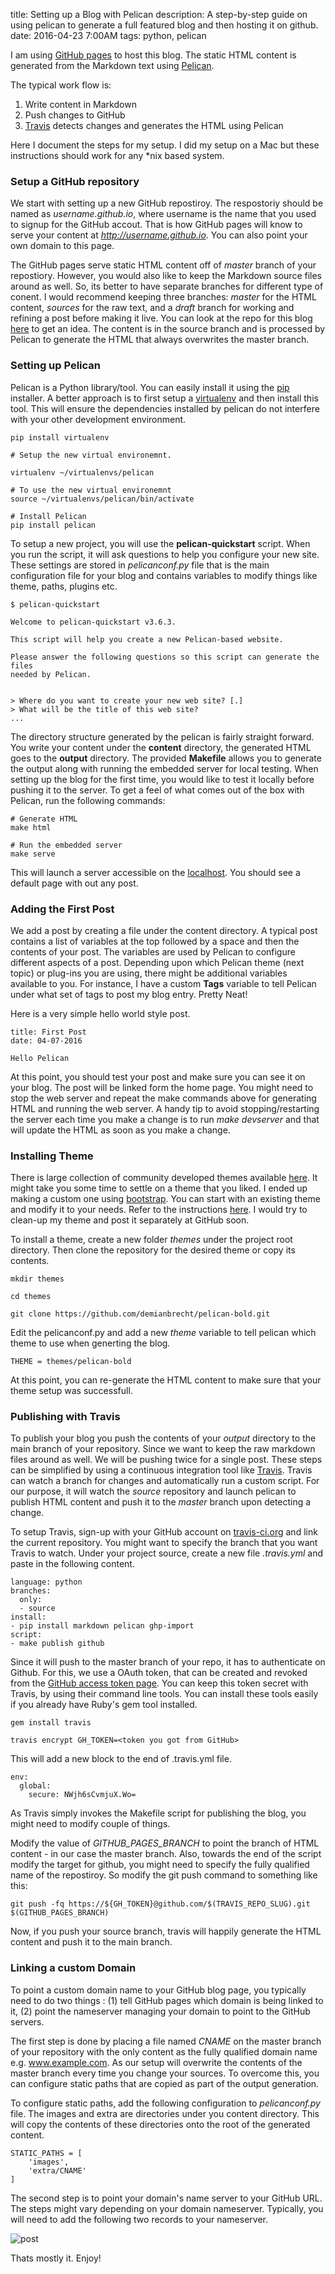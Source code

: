 title: Setting up a Blog with Pelican
description: A step-by-step guide on using pelican to generate a full featured blog and then hosting it on github. 
date: 2016-04-23 7:00AM
tags: python, pelican

I am using [GitHub pages](https://pages.github.com/) to host this blog. The static HTML content is generated from the Markdown text using [Pelican](http://blog.getpelican.com/).  

The typical work flow is:

1. Write content in Markdown
2. Push changes to GitHub 
3. [Travis](https://travis-ci.org/) detects changes and generates the HTML using Pelican

Here I document the steps for my setup. I did my setup on a Mac but these instructions should work for any *nix based system.

### Setup a GitHub repository 

We start with setting up a new GitHub repostiroy. The respostoriy should be named as *username.github.io*, where username is the name that you used to signup for the GitHub accout. That is how GitHub pages will know to serve your content at *http://username.github.io*. You can also point your own domain to this page. 

The GitHub pages serve static HTML content off of *master* branch of your repostiory. However, you would also like to keep the Markdown source files around as well. So, its better to have separate branches  for different type of conent. I would recommend keeping three branches: *master* for the HTML content, *sources* for the raw text, and a *draft* branch for working and refining a post before making it live. You can look at the repo for this blog [here](https://github.com/n-log-n/n-log-n.github.io) to get an idea. The content is in the source branch and is processed by Pelican to generate the HTML that always overwrites the master branch. 

### Setting up Pelican

Pelican is a Python library/tool. You can easily install it using the [pip](https://pip.pypa.io/en/stable/installing/) installer. A better approach is to first setup a [virtualenv](https://virtualenv.pypa.io/en/latest/) and then install this tool. This will ensure the dependencies installed by pelican do not interfere with your other development environment.  


```
pip install virtualenv

# Setup the new virtual environemnt. 

virtualenv ~/virtualenvs/pelican

# To use the new virtual environemnt
source ~/virtualenvs/pelican/bin/activate

# Install Pelican
pip install pelican

```

To setup a new project, you will use the **pelican-quickstart** script. When you run the script, it will ask questions to help you configure your new site. These settings are stored in *pelicanconf.py* file that is the main configuration file for your blog and contains variables to modify things like theme, paths, plugins etc. 


```
$ pelican-quickstart 

Welcome to pelican-quickstart v3.6.3.

This script will help you create a new Pelican-based website.

Please answer the following questions so this script can generate the files
needed by Pelican.

    
> Where do you want to create your new web site? [.] 
> What will be the title of this web site? 
...

```

The directory structure generated by the pelican is fairly straight forward. You write your content under the **content** directory, the generated HTML goes to the **output** directory. The provided **Makefile** allows you to generate the output along with running the embedded server for local testing. When setting up the blog for the first time, you would like to test it locally before pushing it to the server. To get a feel of what comes out of the box with Pelican, run the following commands:

```
# Generate HTML 
make html 

# Run the embedded server
make serve
```

This will launch a server accessible on the [localhost](http://localhost:8080). You should see a default page with out any post. 

### Adding the First Post

We add a post by creating a file under the content directory. A typical post contains a list of variables at the top followed by a space and then the contents of your post. The variables are used by Pelican to configure different aspects of a post.  Depending upon which Pelican theme (next topic) or plug-ins you are using, there might be additional variables available to you. For instance, I have a custom **Tags** variable to tell Pelican under what set of tags to post my blog entry. Pretty Neat! 

Here is a very simple hello world style post. 

```
title: First Post
date: 04-07-2016

Hello Pelican
```

At this point, you should test your post and make sure you can see it on your blog. The post will be linked form the home page. You might need to stop the web server and repeat the make commands above for generating HTML and running the web server. A handy tip to avoid stopping/restarting the server each time you make a change is to run *make devserver* and that will update the HTML as soon as you make a change. 

### Installing Theme

There is large collection of community developed themes available [here](https://github.com/getpelican/pelican-themes). It might take you some time to settle on a theme that you liked. I ended up making a custom one using [bootstrap](http://getbootstrap.com/). You can start with an existing theme and modify it to your needs. Refer to the instructions [here](http://docs.getpelican.com/en/3.6.3/themes.html). I would try to clean-up my theme and post it separately at GitHub soon. 

To install a theme, create a new folder *themes* under the project root directory. Then clone the repository for the desired theme or copy its contents. 


```
mkdir themes

cd themes

git clone https://github.com/demianbrecht/pelican-bold.git
```

Edit the pelicanconf.py and add a new *theme* variable to tell pelican which theme to use when generting the blog. 

```
THEME = themes/pelican-bold
```

At this point, you can re-generate the HTML content to make sure that your theme setup was successfull. 

### Publishing with Travis

To publish your blog you push the contents of your *output* directory to the main branch of your repository. Since we want to keep the raw markdown files around as well. We will be pushing twice for a single post. These steps can be simplified by using a continuous integration tool like [Travis](https://travis-ci.org/). Travis can watch a branch for changes and automatically run a custom script. For our purpose, it will watch the *source* repository and launch pelican to publish HTML content and push it to the *master* branch upon detecting a change. 

To setup Travis, sign-up with your GitHub account on [travis-ci.org](https://travis-ci.org/) and link the current repository. You might want to specify the branch that you want Travis to watch.  Under your project source, create a new file *.travis.yml* and paste in the following content. 

```
language: python
branches:
  only:
  - source
install:
- pip install markdown pelican ghp-import
script:
- make publish github

```

Since it will push to the master branch of your repo, it has to authenticate on Github. For this, we use a OAuth token, that can be created and revoked from the [GitHub access token page](https://github.com/settings/tokens). You can keep this token secret with Travis, by using their command line tools. You can install these tools easily if you already have Ruby's gem tool installed. 

```
gem install travis

travis encrypt GH_TOKEN=<token you got from GitHub>
```

This will add a new block to the end of .travis.yml file.

```
env:
  global:
    secure: NWjh6sCvmjuX.Wo=
```

As Travis simply invokes the Makefile script for publishing the blog, you might need to modify couple of things. 

Modify the value of *GITHUB_PAGES_BRANCH* to point the branch of HTML content - in our case the master branch. Also, towards the end of the script modify the target for github, you might need to specify the fully qualified name of the repostiroy. So modify the git push command to something like this:

```
git push -fq https://${GH_TOKEN}@github.com/$(TRAVIS_REPO_SLUG).git  $(GITHUB_PAGES_BRANCH)
```

 Now, if you push your source branch, travis will happily generate the HTML content and push it to the main branch. 

### Linking a custom Domain

To point a custom domain name to your GitHub blog page, you typically need to do two things : (1) tell GitHub pages which domain is being linked to it, (2) point the nameserver managing your domain to point to the GitHub servers. 

The first step is done by placing a file named *CNAME* on the master branch of your repository with the only content as the fully qualified domain name e.g. www.example.com. As our setup will overwrite the contents of the master branch every time you change your sources. To overcome this, you can configure static paths that are copied as part of the output generation. 

To configure static paths, add the following configuration to *pelicanconf.py* file. The images and extra are directories under you content directory. This will copy the contents of these directories onto the root of the generated content. 

```
STATIC_PATHS = [
	'images',
	'extra/CNAME'
]
```

The second step is to point your domain's name server to your GitHub URL. The steps might vary depending on your domain nameserver. Typically, you will need to add the following two records to your nameserver.

![post](/images/setting-up-pelican-site/dns.png)

Thats mostly it. Enjoy!
